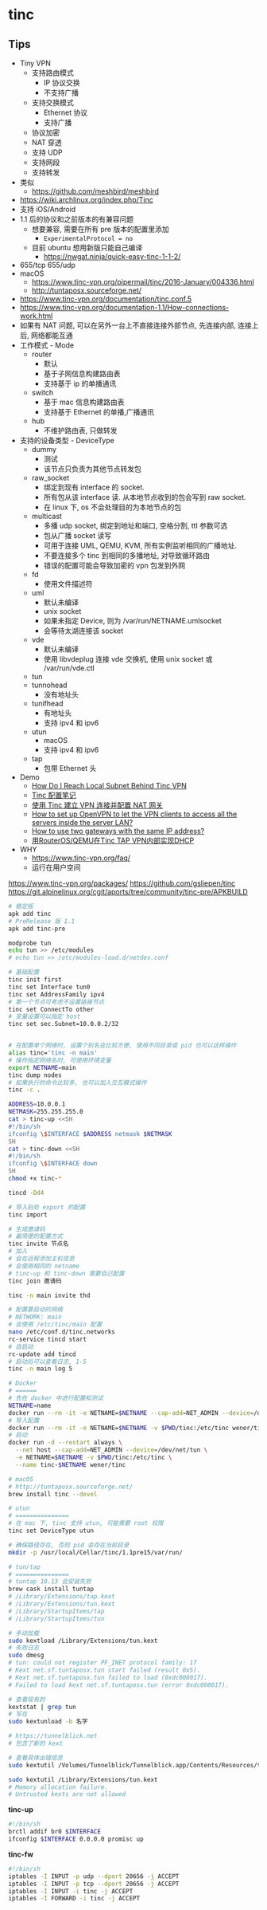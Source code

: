 # tinc

## Tips

* Tiny VPN
  * 支持路由模式
    * IP 协议交换
    * 不支持广播
  * 支持交换模式
    * Ethernet 协议
    * 支持广播
  * 协议加密
  * NAT 穿透
  * 支持 UDP
  * 支持网段
  * 支持转发
* 类似
  * https://github.com/meshbird/meshbird
* https://wiki.archlinux.org/index.php/Tinc
* 支持 iOS/Android
* 1.1 后的协议和之前版本的有兼容问题
  * 想要兼容, 需要在所有 pre 版本的配置里添加
    * `ExperimentalProtocol = no`
  * 目前 ubuntu 想用新版只能自己编译
    * https://nwgat.ninja/quick-easy-tinc-1-1-2/
* 655/tcp 655/udp
* macOS
  * https://www.tinc-vpn.org/pipermail/tinc/2016-January/004336.html
  * http://tuntaposx.sourceforge.net/
* https://www.tinc-vpn.org/documentation/tinc.conf.5
* https://www.tinc-vpn.org/documentation-1.1/How-connections-work.html
* 如果有 NAT 问题, 可以在另外一台上不直接连接外部节点, 先连接内部, 连接上后, 网络都能互通
* 工作模式 - Mode
  * router
    * 默认
    * 基于子网信息构建路由表
    * 支持基于 ip 的单播通讯
  * switch
    * 基于 mac 信息构建路由表
    * 支持基于 Ethernet 的单播,广播通讯
  * hub
    * 不维护路由表, 只做转发
* 支持的设备类型 - DeviceType
  * dummy
    * 测试
    * 该节点只负责为其他节点转发包
  * raw_socket
    * 绑定到现有 interface 的 socket.
    * 所有包从该 interface 读. 从本地节点收到的包会写到 raw socket.
    * 在 linux 下, os 不会处理目的为本地节点的包
  * multicast
    * 多播 udp socket, 绑定到地址和端口, 空格分割, ttl 参数可选
    * 包从广播 socket 读写
    * 可用于连接 UML, QEMU, KVM, 所有实例监听相同的广播地址.
    * 不要连接多个 tinc 到相同的多播地址, 对导致循环路由
    * 错误的配置可能会导致加密的 vpn 包发到外网
  * fd
    * 使用文件描述符
  * uml
    * 默认未编译
    * unix socket
    * 如果未指定 Device, 则为 /var/run/NETNAME.umlsocket
    * 会等待太湖连接该 socket
  * vde
    * 默认未编译
    * 使用 libvdeplug 连接 vde 交换机, 使用 unix socket 或 /var/run/vde.ctl
  * tun
  * tunnohead
    * 没有地址头
  * tunifhead
    * 有地址头
    * 支持 ipv4 和 ipv6
  * utun
    * macOS
    * 支持 ipv4 和 ipv6
  * tap
    * 包带 Ethernet 头
* Demo
  * [How Do I Reach Local Subnet Behind Tinc VPN](https://serverfault.com/q/640020/190601)
  * [Tinc 配置笔记](https://www.jianshu.com/p/e030dabafd61)
  * [使用 Tinc 建立 VPN 连接并配置 NAT 网关](https://groverchou.com/blog/2017/07/23/使用-Tinc-建立-VPN-连接并配置-NAT-网关/)
  * [How to set up OpenVPN to let the VPN clients to access all the servers inside the server LAN?](https://serverfault.com/q/418354/190601)
  * [How to use two gateways with the same IP address?](https://unix.stackexchange.com/q/91123/47774)
  * [用RouterOS/QEMU在Tinc TAP VPN内部实现DHCP](https://blog.swineson.me/use-routeros-qemu-as-tinc-tap-vpn-dhcp-server/)
* WHY
  * https://www.tinc-vpn.org/faq/
  * 运行在用户空间

https://www.tinc-vpn.org/packages/
https://github.com/gsliepen/tinc
https://git.alpinelinux.org/cgit/aports/tree/community/tinc-pre/APKBUILD

```bash
# 稳定版
apk add tinc
# PreRelease 版 1.1
apk add tinc-pre

modprobe tun
echo tun >> /etc/modules
# echo tun >> /etc/modules-load.d/netdev.conf

# 基础配置
tinc init first
tinc set Interface tun0
tinc set AddressFamily ipv4
# 第一个节点可考虑不设置链接节点
tinc set ConnectTo other
# 变量设置可以指定 host
tinc set sec.Subnet=10.0.0.2/32


# 在配置单个网络时, 设置个别名会比较方便, 使用不同目录或 pid 也可以这样操作
alias tinc='tinc -n main'
# 操作指定网络名时, 可使用环境变量
export NETNAME=main
tinc dump nodes
# 如果执行的命令比较多, 也可以加入交互模式操作
tinc -c .

ADDRESS=10.0.0.1
NETMASK=255.255.255.0
cat > tinc-up <<SH
#!/bin/sh
ifconfig \$INTERFACE $ADDRESS netmask $NETMASK
SH
cat > tinc-down <<SH
#!/bin/sh
ifconfig \$INTERFACE down
SH
chmod +x tinc-*

tincd -Dd4

# 导入别处 export 的配置
tinc import

# 生成邀请码
# 最简便的配置方式
tinc invite 节点名
# 加入
# 会在远程添加主机信息
# 会使用相同的 netname
# tinc-up 和 tinc-down 需要自己配置
tinc join 邀请码

tinc -n main invite thd

# 配置要启动的网络
# NETWORK: main
# 会使用 /etc/tinc/main 配置
nano /etc/conf.d/tinc.networks
rc-service tincd start
# 自启动
rc-update add tincd
# 启动后可以查看日志, 1-5
tinc -n main log 5

# Docker
# ======
# 先在 docker 中进行配置和测试
NETNAME=name
docker run --rm -it -e NETNAME=$NETNAME --cap-add=NET_ADMIN --device=/dev/net/tun -v $PWD/tinc:/etc/tinc wener/tinc sh
# 导入配置
docker run --rm -it -e NETNAME=$NETNAME -v $PWD/tinc:/etc/tinc wener/tinc tinc import
# 启动
docker run -d --restart always \
  --net host --cap-add=NET_ADMIN --device=/dev/net/tun \
  -e NETNAME=$NETNAME -v $PWD/tinc:/etc/tinc \
  --name tinc-$NETNAME wener/tinc

```

```bash
# macOS
# http://tuntaposx.sourceforge.net/
brew install tinc --devel

# utun
# ===============
# 在 mac 下, tinc 支持 utun, 可能需要 root 权限
tinc set DeviceType utun

# 确保路径存在, 否则 pid 会存在当前目录
mkdir -p /usr/local/Cellar/tinc/1.1pre15/var/run/

# tun/tap
# ===============
# tuntap 10.13 会安装失败
brew cask install tuntap
# /Library/Extensions/tap.kext
# /Library/Extensions/tun.kext
# /Library/StartupItems/tap
# /Library/StartupItems/tun

# 手动加载
sudo kextload /Library/Extensions/tun.kext
# 失败日志
sudo dmesg
# tun: could not register PF_INET protocol family: 17
# Kext net.sf.tuntaposx.tun start failed (result 0x5).
# Kext net.sf.tuntaposx.tun failed to load (0xdc008017).
# Failed to load kext net.sf.tuntaposx.tun (error 0xdc008017).

# 查看现有的
kextstat | grep tun
# 写在
sudo kextunload -b 名字

# https://tunnelblick.net
# 包含了新的 kext

# 查看具体出错信息
sudo kextutil /Volumes/Tunnelblick/Tunnelblick.app/Contents/Resources/tun-signed.kext

sudo kextutil /Library/Extensions/tun.kext
# Memory allocation failure.
# Untrusted kexts are not allowed

```


__tinc-up__
```bash
#!/bin/sh
brctl addif br0 $INTERFACE
ifconfig $INTERFACE 0.0.0.0 promisc up
```

__tinc-fw__
```bash
#!/bin/sh
iptables -I INPUT -p udp --dport 20656 -j ACCEPT
iptables -I INPUT -p tcp --dport 20656 -j ACCEPT
iptables -I INPUT -i tinc -j ACCEPT
iptables -I FORWARD -i tinc -j ACCEPT
```
